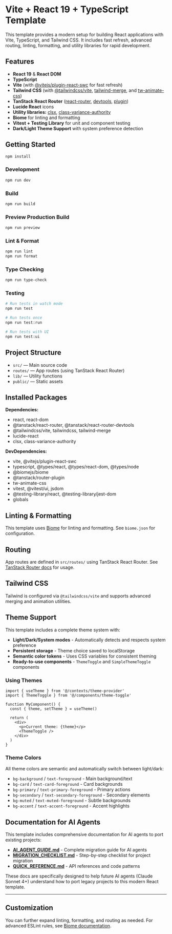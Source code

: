 
# Vite + React 19 + TypeScript Template

This template provides a modern setup for building React applications with Vite, TypeScript, and Tailwind CSS. It includes fast refresh, advanced routing, linting, formatting, and utility libraries for rapid development.

## Features

- **React 19** & **React DOM**
- **TypeScript**
- **Vite** (with [@vitejs/plugin-react-swc](https://github.com/vitejs/vite-plugin-react/blob/main/packages/plugin-react-swc) for fast refresh)
- **Tailwind CSS** (with [@tailwindcss/vite](https://github.com/privatenumber/tailwindcss-vite), [tailwind-merge](https://github.com/dcastil/tailwind-merge), and [tw-animate-css](https://github.com/rohit-gohri/tw-animate-css))
- **TanStack React Router** ([react-router](https://tanstack.com/router/v1), [devtools](https://tanstack.com/router/v1/docs/devtools), [plugin](https://tanstack.com/router/v1/docs/plugins))
- **Lucide React** icons
- **Utility libraries:** [clsx](https://github.com/lukeed/clsx), [class-variance-authority](https://cva.style/)
- **Biome** for linting and formatting
- **Vitest + Testing Library** for unit and component testing
- **Dark/Light Theme Support** with system preference detection

## Getting Started

```bash
npm install
```

### Development

```bash
npm run dev
```

### Build

```bash
npm run build
```

### Preview Production Build

```bash
npm run preview
```

### Lint & Format

```bash
npm run lint
npm run format
```

### Type Checking

```bash
npm run type-check
```

### Testing

```bash
# Run tests in watch mode
npm run test

# Run tests once
npm run test:run

# Run tests with UI
npm run test:ui
```

## Project Structure

- `src/` — Main source code
- `routes/` — App routes (using TanStack React Router)
- `lib/` — Utility functions
- `public/` — Static assets

## Installed Packages

**Dependencies:**
- react, react-dom
- @tanstack/react-router, @tanstack/react-router-devtools
- @tailwindcss/vite, tailwindcss, tailwind-merge
- lucide-react
- clsx, class-variance-authority

**DevDependencies:**
- vite, @vitejs/plugin-react-swc
- typescript, @types/react, @types/react-dom, @types/node
- @biomejs/biome
- @tanstack/router-plugin
- tw-animate-css
- vitest, @vitest/ui, jsdom
- @testing-library/react, @testing-library/jest-dom
- globals

## Linting & Formatting

This template uses [Biome](https://biomejs.dev/) for linting and formatting. See `biome.json` for configuration.

## Routing

App routes are defined in `src/routes/` using TanStack React Router. See [TanStack Router docs](https://tanstack.com/router/v1/docs/overview) for usage.

## Tailwind CSS

Tailwind is configured via `@tailwindcss/vite` and supports advanced merging and animation utilities.

## Theme Support

This template includes a complete theme system with:

- **Light/Dark/System modes** - Automatically detects and respects system preference
- **Persistent storage** - Theme choice saved to localStorage
- **Semantic color tokens** - Uses CSS variables for consistent theming
- **Ready-to-use components** - `ThemeToggle` and `SimpleThemeToggle` components

### Using Themes

```tsx
import { useTheme } from '@/contexts/theme-provider'
import { ThemeToggle } from '@/components/theme-toggle'

function MyComponent() {
  const { theme, setTheme } = useTheme()
  
  return (
    <div>
      <p>Current theme: {theme}</p>
      <ThemeToggle />
    </div>
  )
}
```

### Theme Colors

All theme colors are semantic and automatically switch between light/dark:

- `bg-background` / `text-foreground` - Main background/text
- `bg-card` / `text-card-foreground` - Card backgrounds
- `bg-primary` / `text-primary-foreground` - Primary actions
- `bg-secondary` / `text-secondary-foreground` - Secondary elements
- `bg-muted` / `text-muted-foreground` - Subtle backgrounds
- `bg-accent` / `text-accent-foreground` - Accent highlights

## Documentation for AI Agents

This template includes comprehensive documentation for AI agents to port existing projects:

- **[AI_AGENT_GUIDE.md](./AI_AGENT_GUIDE.md)** - Complete migration guide for AI agents
- **[MIGRATION_CHECKLIST.md](./MIGRATION_CHECKLIST.md)** - Step-by-step checklist for project migration
- **[QUICK_REFERENCE.md](./QUICK_REFERENCE.md)** - API references and code patterns

These docs are specifically designed to help future AI agents (Claude Sonnet 4+) understand how to port legacy projects to this modern React template.

---

## Customization

You can further expand linting, formatting, and routing as needed. For advanced ESLint rules, see [Biome documentation](https://biomejs.dev/docs/linting/).


